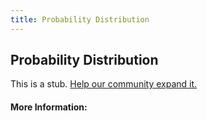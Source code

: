 ```yaml
---
title: Probability Distribution
---
```


## Probability Distribution

This is a stub. [Help our community expand it.](https://github.com/freeCodeCamp/guide-articles/tree/master/articles/Math/Statistics/Probability-Distribution/index.md)

<!-- The article goes here, in GitHub-flavored Markdown. Feel free to add YouTube videos, images, and CodePen/JSBin embeds  -->

#### More Information:
<!-- Please add any articles you think might be helpful to read before writing the article -->



